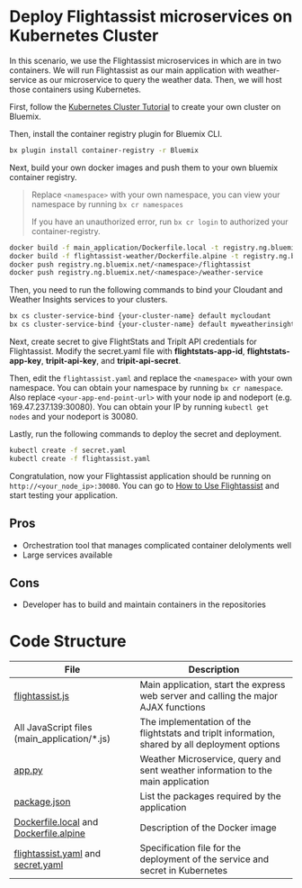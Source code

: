 # Deploy Flightassist microservices on Kubernetes Cluster

In this scenario, we use the Flightassist microservices in which are in two containers. We will run Flightassist as our main application with weather-service as our microservice to query the weather data. Then, we will host those containers using Kubernetes. 

First, follow the [Kubernetes Cluster Tutorial](https://github.com/IBM/container-journey-template) to create your own cluster on Bluemix.

Then, install the container registry plugin for Bluemix CLI.

```bash
bx plugin install container-registry -r Bluemix
```
Next, build your own docker images and push them to your own bluemix container registry.

> Replace `<namespace>` with your own namespace, you can view your namespace by running `bx cr namespaces`
>
> If you have an unauthorized error, run `bx cr login` to authorized your container-registry.

```bash
docker build -f main_application/Dockerfile.local -t registry.ng.bluemix.net/<namespace>/flightassist main_application
docker build -f flightassist-weather/Dockerfile.alpine -t registry.ng.bluemix.net/<namespace>/weather-service flightassist-weather
docker push registry.ng.bluemix.net/<namespace>/flightassist
docker push registry.ng.bluemix.net/<namespace>/weather-service
```

Then, you need to run the following commands to bind your Cloudant and Weather Insights services to your clusters. 

```bash
bx cs cluster-service-bind {your-cluster-name} default mycloudant
bx cs cluster-service-bind {your-cluster-name} default myweatherinsights
```

Next, create secret to give FlightStats and TripIt API credentials for Flightassist. Modify the secret.yaml file with **flightstats-app-id**, **flightstats-app-key**, **tripit-api-key**, and **tripit-api-secret**.

Then, edit the `flightassist.yaml` and replace the ```<namespace>``` with your own namespace. You can obtain your namespace by running `bx cr namespace`. Also replace `<your-app-end-point-url>` with your node ip and nodeport (e.g. 169.47.237.139:30080). You can obtain your IP by running `kubectl get nodes` and your nodeport is 30080.

Lastly, run the following commands to deploy the secret and deployment.

```bash
kubectl create -f secret.yaml
kubectl create -f flightassist.yaml
```

Congratulation, now your Flightassist application should be running on `http://<your_node_ip>:30080`. You can go to [How to Use Flightassist](https://github.com/IBM/Microservices-deployment-with-PaaS-Containers-and-Serverless-Platforms#how-to-use-flightassist) and start testing your application.

## Pros
- Orchestration tool that manages complicated container delolyments well
- Large services available 

## Cons
- Developer has to build and maintain containers in the repositories 


# Code Structure

| File                                     | Description                              |
| ---------------------------------------- | ---------------------------------------- |
| [flightassist.js](https://github.com/IBM/Microservices-deployment-with-PaaS-Containers-and-Serverless-Platforms/blob/master/main_application/flightassist.js)       | Main application, start the express web server and calling the major AJAX functions|
| All JavaScript files (main_application/*.js)         | The implementation of the flightstats and tripIt information, shared by all deployment options |
| [app.py](https://github.com/IBM/Microservices-deployment-with-PaaS-Containers-and-Serverless-Platforms/blob/master/flightassist-weather/scr/app.py) | Weather Microservice, query and sent weather information to the main application |
| [package.json](https://github.com/IBM/Microservices-deployment-with-PaaS-Containers-and-Serverless-Platforms/blob/master/main_application/package.json)         | List the packages required by the application |
| [Dockerfile.local](https://github.com/IBM/Microservices-deployment-with-PaaS-Containers-and-Serverless-Platforms/blob/master/main_application/Dockerfile.local) and [Dockerfile.alpine](https://github.com/IBM/Microservices-deployment-with-PaaS-Containers-and-Serverless-Platforms/flightassist-weather/Dockerfile.alpine) | Description of the Docker image |
| [flightassist.yaml](https://github.com/IBM/Microservices-deployment-with-PaaS-Containers-and-Serverless-Platforms/blob/master/flightassist.yaml) and [secret.yaml](https://github.com/IBM/Microservices-deployment-with-PaaS-Containers-and-Serverless-Platforms/blob/master/secret.yaml)| Specification file for the deployment of the service and secret in Kubernetes |